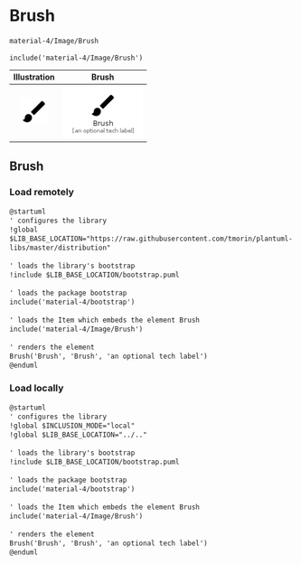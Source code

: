 # Brush


```text
material-4/Image/Brush
```

```text
include('material-4/Image/Brush')
```



| Illustration | Brush |
| :---: | :---: |
| ![illustration for Illustration](../../material-4/Image/Brush.png) | ![illustration for Brush](../../material-4/Image/Brush.Local.png) |




## Brush

### Load remotely
```plantuml
@startuml
' configures the library
!global $LIB_BASE_LOCATION="https://raw.githubusercontent.com/tmorin/plantuml-libs/master/distribution"

' loads the library's bootstrap
!include $LIB_BASE_LOCATION/bootstrap.puml

' loads the package bootstrap
include('material-4/bootstrap')

' loads the Item which embeds the element Brush
include('material-4/Image/Brush')

' renders the element
Brush('Brush', 'Brush', 'an optional tech label')
@enduml
```

### Load locally
```plantuml
@startuml
' configures the library
!global $INCLUSION_MODE="local"
!global $LIB_BASE_LOCATION="../.."

' loads the library's bootstrap
!include $LIB_BASE_LOCATION/bootstrap.puml

' loads the package bootstrap
include('material-4/bootstrap')

' loads the Item which embeds the element Brush
include('material-4/Image/Brush')

' renders the element
Brush('Brush', 'Brush', 'an optional tech label')
@enduml
```

